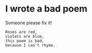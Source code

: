 # I wrote a bad poem
Someone please fix it!

    Roses are red,
    violets are blue,
    this poem is bad,
    because I can't rhyme.

